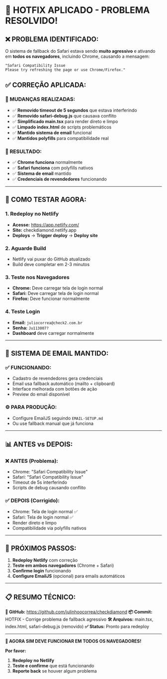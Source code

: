 # 🚨 HOTFIX APLICADO - PROBLEMA RESOLVIDO!

## ❌ **PROBLEMA IDENTIFICADO:**
O sistema de fallback do Safari estava sendo **muito agressivo** e ativando em **todos os navegadores**, incluindo Chrome, causando a mensagem:

```
"Safari Compatibility Issue
Please try refreshing the page or use Chrome/Firefox."
```

## ✅ **CORREÇÃO APLICADA:**

### **🔧 MUDANÇAS REALIZADAS:**
- ✅ **Removido timeout de 5 segundos** que estava interferindo
- ✅ **Removido safari-debug.js** que causava conflito
- ✅ **Simplificado main.tsx** para render direto e limpo
- ✅ **Limpado index.html** de scripts problemáticos
- ✅ **Mantido sistema de email** funcional
- ✅ **Mantidos polyfills** para compatibilidade real

### **🎯 RESULTADO:**
- ✅ **Chrome funciona** normalmente
- ✅ **Safari funciona** com polyfills nativos
- ✅ **Sistema de email** mantido
- ✅ **Credenciais de revendedores** funcionando

---

## 🚀 **COMO TESTAR AGORA:**

### **1. Redeploy no Netlify**
- **Acesse:** https://app.netlify.com/
- **Site:** checkdiamond.netlify.app
- **Deploys** → **Trigger deploy** → **Deploy site**

### **2. Aguarde Build**
- Netlify vai puxar do GitHub atualizado
- Build deve completar em 2-3 minutos

### **3. Teste nos Navegadores**
- **Chrome:** Deve carregar tela de login normal
- **Safari:** Deve carregar tela de login normal
- **Firefox:** Deve funcionar normalmente

### **4. Teste Login**
- **Email:** `juliocorrea@check2.com.br`
- **Senha:** `Ju113007?`
- **Dashboard** deve carregar normalmente

---

## 📧 **SISTEMA DE EMAIL MANTIDO:**

### **✅ FUNCIONANDO:**
- Cadastro de revendedores gera credenciais
- Email usa fallback automático (mailto + clipboard)
- Interface melhorada com botões de ação
- Preview do email disponível

### **⚙️ PARA PRODUÇÃO:**
- Configure EmailJS seguindo `EMAIL-SETUP.md`
- Ou use fallback manual que já funciona

---

## 📊 **ANTES vs DEPOIS:**

### **❌ ANTES (Problema):**
- Chrome: "Safari Compatibility Issue"
- Safari: "Safari Compatibility Issue"
- Timeout de 5s interferindo
- Scripts de debug causando conflito

### **✅ DEPOIS (Corrigido):**
- Chrome: Tela de login normal ✅
- Safari: Tela de login normal ✅
- Render direto e limpo
- Compatibilidade via polyfills nativos

---

## 🎯 **PRÓXIMOS PASSOS:**

1. **Redeploy Netlify** com correção
2. **Teste em ambos navegadores** (Chrome + Safari)
3. **Confirme login** funcionando
4. **Configure EmailJS** (opcional) para emails automáticos

---

## 📋 **RESUMO TÉCNICO:**

**🔗 GitHub:** https://github.com/julinhoocorrea/checkdiamond
**📦 Commit:** HOTFIX - Corrige problema de fallback agressivo
**🛠️ Arquivos:** main.tsx, index.html, safari-debug.js (removido)
**✅ Status:** Pronto para redeploy

---

**🚀 AGORA SIM DEVE FUNCIONAR EM TODOS OS NAVEGADORES!**

**Por favor:**
1. **Redeploy no Netlify**
2. **Teste e confirme** que está funcionando
3. **Reporte back** se houver algum problema
